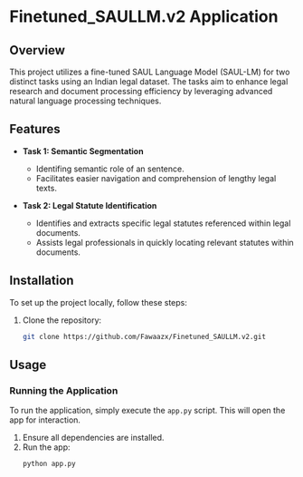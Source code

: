 # Finetuned_SAULLM.v2 Application

## Overview

This project utilizes a fine-tuned SAUL Language Model (SAUL-LM) for two distinct tasks using an Indian legal dataset. The tasks aim to enhance legal research and document processing efficiency by leveraging advanced natural language processing techniques.

## Features

- **Task 1: Semantic Segmentation**
  - Identifing semantic role of an sentence.
  - Facilitates easier navigation and comprehension of lengthy legal texts.

- **Task 2: Legal Statute Identification**
  - Identifies and extracts specific legal statutes referenced within legal documents.
  - Assists legal professionals in quickly locating relevant statutes within documents.


## Installation

To set up the project locally, follow these steps:

1. Clone the repository:
    ```bash
    git clone https://github.com/Fawaazx/Finetuned_SAULLM.v2.git
    ```
## Usage

### Running the Application

To run the application, simply execute the `app.py` script. This will open the app for interaction.

1. Ensure all dependencies are installed.
2. Run the app:
    ```bash
    python app.py
    ```
